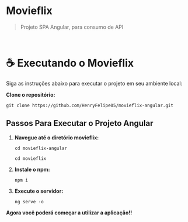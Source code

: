 # Movieflix
> Projeto SPA Angular, para consumo de API 

<br />
<h1>☕ Executando o Movieflix</h1>

Siga as instruções abaixo para executar o projeto em seu ambiente local:

**Clone o repositório:**

   ```
   git clone https://github.com/HenryFelipe05/movieflix-angular.git
   ```

<h2>Passos Para Executar o Projeto Angular</h2>

1. **Navegue até o diretório movieflix:**

   ```
   cd movieflix-angular
   ```
   ```
   cd movieflix
   ```

2. **Instale o npm:**

   ```
   npm i
   ```

3. **Execute o servidor:**

   ```
   ng serve -o
   ```

**Agora você poderá começar a utilizar a aplicação!!**


